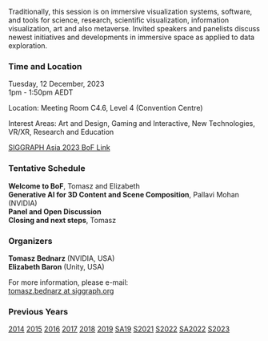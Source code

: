 Traditionally, this session is on immersive visualization systems, software, and tools for science, research, scientific visualization, information visualization, art and also metaverse. Invited speakers and panelists discuss newest initiatives and developments in immersive space as applied to data exploration.

### Time and Location

Tuesday, 12 December, 2023<br>
1pm - 1:50pm AEDT<br>

Location: Meeting Room C4.6, Level 4 (Convention Centre)

Interest Areas: Art and Design, Gaming and Interactive, New Technologies, VR/XR, Research and Education

[SIGGRAPH Asia 2023 BoF Link](https://asia.siggraph.org/2023/presentation/?id=bof_112&sess=sess243)

### Tentative Schedule
**Welcome to BoF**, Tomasz and Elizabeth<br />
**Generative AI for 3D Content and Scene Composition**, Pallavi Mohan (NVIDIA)<br />
**Panel and Open Discussion**<br />
**Closing and next steps**, Tomasz

### Organizers

**Tomasz Bednarz** (NVIDIA, USA)<br />
**Elizabeth Baron** (Unity, USA)

For more information, please e-mail:<br />
[tomasz.bednarz at siggraph.org](mailto:tomasz.bednarz@siggraph.org)

### Previous Years

[2014](http://immersive-visualisation.blogspot.com/2014)
[2015](http://immersive-visualisation.blogspot.com/2015/)
[2016](http://immersive-visualisation.blogspot.com/2016)
[2017](/2017.html)
[2018](/2018.html)
[2019](/2019.html)
[SA19](/sa2019.html)
[S2021](/s2021.html)
[S2022](/s2022.html)
[SA2022](/sa2022.html)
[S2023](/s2023.html)

